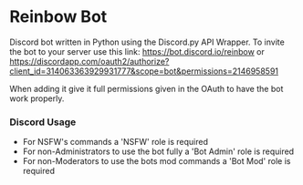 # Reinbow Bot
Discord bot written in Python using the Discord.py API Wrapper.
To invite the bot to your server use this link:
https://bot.discord.io/reinbow or https://discordapp.com/oauth2/authorize?client_id=314063363929931777&scope=bot&permissions=2146958591

When adding it give it full permissions given in the OAuth to have the bot work properly.

### Discord Usage
* For NSFW's commands a 'NSFW' role is required
* For non-Administrators to use the bot fully a 'Bot Admin' role is required
* For non-Moderators to use the bots mod commands a 'Bot Mod' role is required
